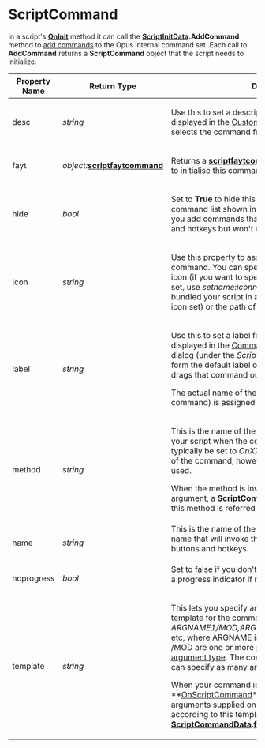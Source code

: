 # ScriptCommand

In a script's **[OnInit](../scripting_events/oninit.md)** method it can call the **[ScriptInitData](scriptinitdata.md).AddCommand** method to [add commands](/Manual/scripting/example_scripts/adding_a_new_internal_command.md) to the Opus internal command set. Each call to **AddCommand** returns a **ScriptCommand** object that the script needs to initialize.

<table>
<thead><tr><th>
Property Name</th><th>
Return Type</th><th>
Description
</th></tr></thead><tbody><tr><td>
desc</td><td>

*string*</td><td>

Use this to set a description for the command, that is displayed in the [Customize](/Manual/customize/README.md) dialog when the user selects the command from the [Commands tab](/Manual/customize/the_customize_dialog/commands.md).
</td></tr><tr><td>
fayt</td><td>

*object:***[scriptfaytcommand](scriptfaytcommand.md)**</td><td>

Returns a **[scriptfaytcommand](scriptfaytcommand.md)** object that you can use to initialise this command to [extend the FAYT field](/Manual/scripting/example_scripts/extending_the_fayt.md).
</td></tr><tr><td>
hide</td><td>

*bool*</td><td>

Set to **True** to hide this command from the drop-down command list shown in the [command editor](/Manual/customize/creating_your_own_buttons/command_editor/README.md). This lets you add commands that can still be used in buttons and hotkeys but won't clutter up the command list.
</td></tr><tr><td>
icon</td><td>

*string*</td><td>

Use this property to assign a default icon to this command. You can specify the name of an internal icon (if you want to specify an icon from a particular set, use *setname:iconname -* use this if you have bundled your script in a [script package](/Manual/scripting/script_add-ins/script_package.md) with its own icon set) or the path of an external icon or image file.
</td></tr><tr><td>
label</td><td>

*string*</td><td>

Use this to set a label for the command. This is displayed in the [Commands tab](/Manual/customize/the_customize_dialog/commands.md) of the [Customize](/Manual/customize/README.md) dialog (under the *Script Commands* category), and will form the default label of the button created if the user drags that command out to a toolbar.

The actual name of the command (used to invoke the command) is assigned through the **name** property.
</td></tr><tr><td>
method</td><td>

*string*</td><td>

This is the name of the method that Opus will call in your script when the command is invoked. This would typically be set to *OnXXXXX* where *XXXXX* is the name of the command, however any method name can be used.

When the method is invoked it is passed a single argument, a **[ScriptCommandData](scriptcommanddata.md)** object. Generically this method is referred to as **[OnScriptCommand](../scripting_events/onscriptcommand.md)**.
</td></tr><tr><td>
name</td><td>

*string*</td><td>
This is the name of the command. This determines the name that will invoke the command when it is used in buttons and hotkeys.
</td></tr><tr><td>
noprogress</td><td>

*bool*</td><td>
Set to false if you don't want your command to display a progress indicator if more than one file is selected.
</td></tr><tr><td>
template</td><td>

*string*</td><td>

This lets you specify an optional command line template for the command. This is a string in the form *ARGNAME1/MOD,ARGNAME2/MOD,ARGNAME3/MOD*, etc, where ARGNAME is the name of the argument and /MOD are one or more [modifiers used to indicate the argument type](../../command_reference/argument_types.md). The command line template can specify as many arguments as needed.

When your command is invoked and its **[OnScriptCommand](../scripting_events/onscriptcommand.md)**event is triggered, any arguments supplied on the command line are parsed according to this template and provided via the **[ScriptCommandData](scriptcommanddata.md).[func](func.md).args** property.
</td></tr></tbody>
</table>

